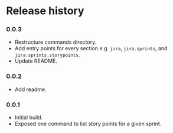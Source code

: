# Release history

### 0.0.3
* Restructure commands directory.
* Add entry points for every section e.g. `jira`, `jira.sprints`, and `jira.sprints.storypoints`.
* Update README.

### 0.0.2
* Add readme.

### 0.0.1
* Initial build.
* Exposed one command to list story points for a given sprint.
